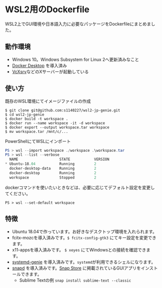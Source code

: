 # WSL2用のDockerfile

WSL2上でGUI環境や日本語入力に必要なパッケージをDockerfileにまとめました。

## 動作環境
- Windows 10。Windows Subsystem for Linux 2へ更新済みなこと
- [Docker Desktop](https://www.docker.com/products/docker-desktop) を導入済み
- [VcXsrv](https://sourceforge.net/projects/vcxsrv/)などのXサーバーが起動している

## 使い方

既存のWSL環境にてイメージファイルの作成

```shell
$ git clone git@github.com:s1140227/wsl2-jp-genie.git
$ cd wsl2-jp-genie
$ docker build -t workspace .
$ docker run --name workspace -it -d workspace
$ docker export --output workspace.tar workspace
$ mv workspace.tar /mnt/c/...
```

PowerShellにてWSLにインポート

```powershell
PS > wsl --import workspace ./workspace .\workspace.tar
PS > wsl --list --verbose
  NAME                   STATE           VERSION
* Ubuntu-18.04           Running         2
  docker-desktop-data    Running         2
  docker-desktop         Running         2
  workspace              Stopped         2
```

dockerコマンドを使いたいときなどは、必要に応じてデフォルト設定を変更してください。

```
PS > wsl --set-default workspace
```

## 特徴

- Ubuntu 18.04で作っています。お好きなデスクトップ環境を入れられます。
- fcitx-mozcを導入済みです。`$ fcitx-config-gtk3` にてキー設定を変更できます。
- x11-appsを導入済みです。 `$ xeyes` にてWindowsとの接続を確認できます。
- [systemd-genie](https://github.com/arkane-systems/genie) を導入済みです。`systemd`が利用できるシェルになります。
- [snapd](https://github.com/snapcore/snapd) を導入済みです。[Snap Store](https://snapcraft.io/store) に掲載されているGUIアプリをインストールできます。
  - Sublime Textの例 `snap install sublime-text --classic`
